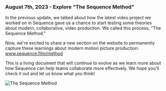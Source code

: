 ### August 7th, 2023 - Explore "The Sequence Method"

In the previous update, we talked about how the latest video project we worked on in Sequence gave us a chance to start testing some theories about modern, collaborative, video production. We called this process, "The Sequence Method." 

Now, we're excited to share a new section on the website to permanently capture these learnings about modern motion picture production: www.sequence.film/method

This is a living document that will continue to evolve as we learn more about how Sequence can help teams collaborate more effectively. We hope you'll check it out and let us know what you think!

![The Sequence Method](/static/news/tsm_preview.png)